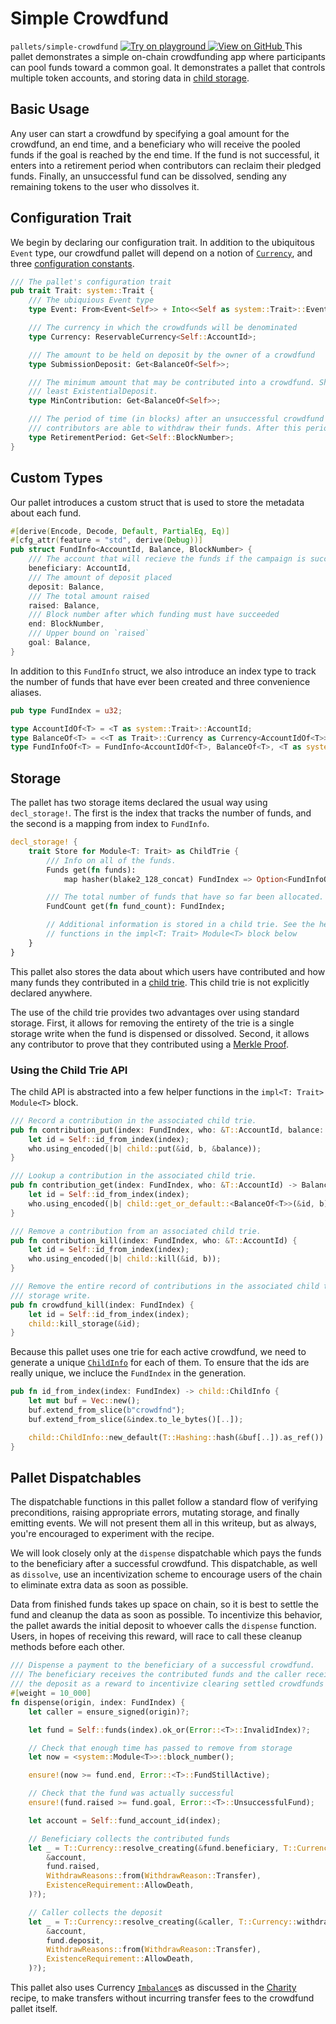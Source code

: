 # Simple Crowdfund

`pallets/simple-crowdfund`
[
	![Try on playground](https://img.shields.io/badge/Playground-Try%20it!-brightgreen?logo=Parity%20Substrate)
](https://playground-staging.substrate.dev/?deploy=recipes&files=%2Fhome%2Fsubstrate%2Fworkspace%2Fpallets%2Fsimple-crowdfund%2Fsrc%2Flib.rs)
[
	![View on GitHub](https://img.shields.io/badge/Github-View%20Code-brightgreen?logo=github)
](https://github.com/substrate-developer-hub/recipes/tree/master/pallets/simple-crowdfund/src/lib.rs)
This pallet demonstrates a simple on-chain crowdfunding app where participants can pool funds toward
a common goal. It demonstrates a pallet that controls multiple token accounts, and storing data in
[child storage](https://substrate.dev/rustdocs/v2.0.0-rc4/frame_support/storage/child/index.html).

## Basic Usage

Any user can start a crowdfund by specifying a goal amount for the crowdfund, an end time, and a
beneficiary who will receive the pooled funds if the goal is reached by the end time. If the fund is
not successful, it enters into a retirement period when contributors can reclaim their pledged
funds. Finally, an unsuccessful fund can be dissolved, sending any remaining tokens to the user who
dissolves it.

## Configuration Trait

We begin by declaring our configuration trait. In addition to the ubiquitous `Event` type, our
crowdfund pallet will depend on a notion of
[`Currency`](https://substrate.dev/rustdocs/v2.0.0-rc4/frame_support/traits/trait.Currency.html), and three
[configuration constants](./constants.md).

```rust
/// The pallet's configuration trait
pub trait Trait: system::Trait {
	/// The ubiquious Event type
	type Event: From<Event<Self>> + Into<<Self as system::Trait>::Event>;

	/// The currency in which the crowdfunds will be denominated
	type Currency: ReservableCurrency<Self::AccountId>;

	/// The amount to be held on deposit by the owner of a crowdfund
	type SubmissionDeposit: Get<BalanceOf<Self>>;

	/// The minimum amount that may be contributed into a crowdfund. Should almost certainly be at
	/// least ExistentialDeposit.
	type MinContribution: Get<BalanceOf<Self>>;

	/// The period of time (in blocks) after an unsuccessful crowdfund ending during which
	/// contributors are able to withdraw their funds. After this period, their funds are lost.
	type RetirementPeriod: Get<Self::BlockNumber>;
}
```

## Custom Types

Our pallet introduces a custom struct that is used to store the metadata about each fund.

```rust
#[derive(Encode, Decode, Default, PartialEq, Eq)]
#[cfg_attr(feature = "std", derive(Debug))]
pub struct FundInfo<AccountId, Balance, BlockNumber> {
	/// The account that will recieve the funds if the campaign is successful
	beneficiary: AccountId,
	/// The amount of deposit placed
	deposit: Balance,
	/// The total amount raised
	raised: Balance,
	/// Block number after which funding must have succeeded
	end: BlockNumber,
	/// Upper bound on `raised`
	goal: Balance,
}
```

In addition to this `FundInfo` struct, we also introduce an index type to track the number of funds
that have ever been created and three convenience aliases.

```rust
pub type FundIndex = u32;

type AccountIdOf<T> = <T as system::Trait>::AccountId;
type BalanceOf<T> = <<T as Trait>::Currency as Currency<AccountIdOf<T>>>::Balance;
type FundInfoOf<T> = FundInfo<AccountIdOf<T>, BalanceOf<T>, <T as system::Trait>::BlockNumber>;
```

## Storage

The pallet has two storage items declared the usual way using `decl_storage!`. The first is the
index that tracks the number of funds, and the second is a mapping from index to `FundInfo`.

```rust
decl_storage! {
	trait Store for Module<T: Trait> as ChildTrie {
		/// Info on all of the funds.
		Funds get(fn funds):
			map hasher(blake2_128_concat) FundIndex => Option<FundInfoOf<T>>;

		/// The total number of funds that have so far been allocated.
		FundCount get(fn fund_count): FundIndex;

		// Additional information is stored in a child trie. See the helper
		// functions in the impl<T: Trait> Module<T> block below
	}
}
```

This pallet also stores the data about which users have contributed and how many funds they
contributed in a [child trie](https://substrate.dev/rustdocs/v2.0.0-rc4/frame_support/storage/child/index.html). This
child trie is not explicitly declared anywhere.

The use of the child trie provides two advantages over using standard storage. First, it allows for
removing the entirety of the trie is a single storage write when the fund is dispensed or dissolved.
Second, it allows any contributor to prove that they contributed using a
[Merkle Proof](https://medium.com/crypto-0-nite/merkle-proofs-explained-6dd429623dc5).

### Using the Child Trie API

The child API is abstracted into a few helper functions in the `impl<T: Trait> Module<T>` block.

```rust
/// Record a contribution in the associated child trie.
pub fn contribution_put(index: FundIndex, who: &T::AccountId, balance: &BalanceOf<T>) {
	let id = Self::id_from_index(index);
	who.using_encoded(|b| child::put(&id, b, &balance));
}

/// Lookup a contribution in the associated child trie.
pub fn contribution_get(index: FundIndex, who: &T::AccountId) -> BalanceOf<T> {
	let id = Self::id_from_index(index);
	who.using_encoded(|b| child::get_or_default::<BalanceOf<T>>(&id, b))
}

/// Remove a contribution from an associated child trie.
pub fn contribution_kill(index: FundIndex, who: &T::AccountId) {
	let id = Self::id_from_index(index);
	who.using_encoded(|b| child::kill(&id, b));
}

/// Remove the entire record of contributions in the associated child trie in a single
/// storage write.
pub fn crowdfund_kill(index: FundIndex) {
	let id = Self::id_from_index(index);
	child::kill_storage(&id);
}
```

Because this pallet uses one trie for each active crowdfund, we need to generate a unique
[`ChildInfo`](https://substrate.dev/rustdocs/v2.0.0-rc4/frame_support/storage/child/enum.ChildInfo.html) for each of
them. To ensure that the ids are really unique, we incluce the `FundIndex` in the generation.

```rust
pub fn id_from_index(index: FundIndex) -> child::ChildInfo {
	let mut buf = Vec::new();
	buf.extend_from_slice(b"crowdfnd");
	buf.extend_from_slice(&index.to_le_bytes()[..]);

	child::ChildInfo::new_default(T::Hashing::hash(&buf[..]).as_ref())
}
```

## Pallet Dispatchables

The dispatchable functions in this pallet follow a standard flow of verifying preconditions, raising
appropriate errors, mutating storage, and finally emitting events. We will not present them all in
this writeup, but as always, you're encouraged to experiment with the recipe.

We will look closely only at the `dispense` dispatchable which pays the funds to the beneficiary
after a successful crowdfund. This dispatchable, as well as `dissolve`, use an incentivization
scheme to encourage users of the chain to eliminate extra data as soon as possible.

Data from finished funds takes up space on chain, so it is best to settle the fund and cleanup the
data as soon as possible. To incentivize this behavior, the pallet awards the initial deposit to
whoever calls the `dispense` function. Users, in hopes of receiving this reward, will race to call
these cleanup methods before each other.

```rust
/// Dispense a payment to the beneficiary of a successful crowdfund.
/// The beneficiary receives the contributed funds and the caller receives
/// the deposit as a reward to incentivize clearing settled crowdfunds out of storage.
#[weight = 10_000]
fn dispense(origin, index: FundIndex) {
	let caller = ensure_signed(origin)?;

	let fund = Self::funds(index).ok_or(Error::<T>::InvalidIndex)?;

	// Check that enough time has passed to remove from storage
	let now = <system::Module<T>>::block_number();

	ensure!(now >= fund.end, Error::<T>::FundStillActive);

	// Check that the fund was actually successful
	ensure!(fund.raised >= fund.goal, Error::<T>::UnsuccessfulFund);

	let account = Self::fund_account_id(index);

	// Beneficiary collects the contributed funds
	let _ = T::Currency::resolve_creating(&fund.beneficiary, T::Currency::withdraw(
		&account,
		fund.raised,
		WithdrawReasons::from(WithdrawReason::Transfer),
		ExistenceRequirement::AllowDeath,
	)?);

	// Caller collects the deposit
	let _ = T::Currency::resolve_creating(&caller, T::Currency::withdraw(
		&account,
		fund.deposit,
		WithdrawReasons::from(WithdrawReason::Transfer),
		ExistenceRequirement::AllowDeath,
	)?);
```

This pallet also uses Currency
[`Imbalance`](https://substrate.dev/rustdocs/v2.0.0-rc4/frame_support/traits/trait.Imbalance.html)s as discussed in
the [Charity](./charity.md) recipe, to make transfers without incurring transfer fees to the
crowdfund pallet itself.
